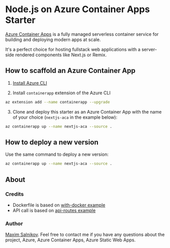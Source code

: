 # Node.js on Azure Container Apps Starter

[Azure Container Apps](https://azure.microsoft.com/en-us/services/container-apps/) is a fully managed serverless container service for building and deploying modern apps at scale.

It's a perfect choice for hosting fullstack web applications with a server-side rendered components like Next.js or Remix.

## How to scaffold an Azure Container App

1. [Install Azure CLI](https://docs.microsoft.com/en-us/cli/azure/install-azure-cli?view=azure-cli-latest)

2. Install `containerapp` extension of the Azure CLI

```bash
az extension add --name containerapp --upgrade
```

3. Clone and deploy this starter as an Azure Container App with the name of your choice (`nextjs-aca` in the example below):

```bash
az containerapp up --name nextjs-aca --source .
```

## How to deploy a new version

Use the same command to deploy a new version:

```bash
az containerapp up --name nextjs-aca --source .
```

## About

### Credits

- Dockerfile is based on [with-docker example](https://github.com/vercel/next.js/tree/canary/examples/with-docker)
- API call is based on [api-routes example](https://github.com/vercel/next.js/tree/canary/examples/api-routes)

### Author

[Maxim Salnikov](https://twitter.com/webmaxru). Feel free to contact me if you have any questions about the project, Azure, Azure Container Apps, Azure Static Web Apps.